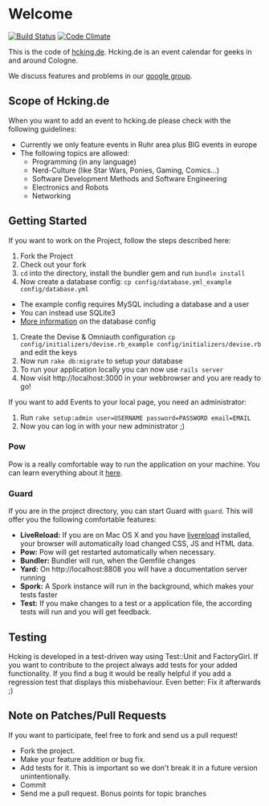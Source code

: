 # Welcome

[![Build Status](https://secure.travis-ci.org/nerdhub/hcking.png)](http://travis-ci.org/nerdhub/hcking)
[![Code Climate](https://codeclimate.com/badge.png)](https://codeclimate.com/github/nerdhub/hcking)

This is the code of [hcking.de](http://hcking.de). Hcking.de is an event
calendar for geeks in and around Cologne.

We discuss features and problems in our [google group](http://groups.google.com/group/hcking).

## Scope of Hcking.de

When you want to add an event to hcking.de please check with the following guidelines:

* Currently we only feature events in Ruhr area plus BIG events in europe
* The following topics are allowed:
  * Programming (in any language)
  * Nerd-Culture (like Star Wars, Ponies, Gaming, Comics...)
  * Software Development Methods and Software Engineering
  * Electronics and Robots
  * Networking

## Getting Started

If you want to work on the Project, follow the steps described here:

1. Fork the Project
1. Check out your fork
1. `cd` into the directory, install the bundler gem and run `bundle install`
1. Now create a database config: `cp config/database.yml_example config/database.yml`
  * The example config requires MySQL including a database and a user
  * You can instead use SQLite3
  * [More information](http://guides.rubyonrails.org/getting_started.html#configuring-a-database) on the database config
1. Create the Devise & Omniauth configuration `cp config/initializers/devise.rb_example config/initializers/devise.rb` and edit the keys
1. Now run `rake db:migrate` to setup your database
1. To run your application locally you can now use `rails server`
1. Now visit http://localhost:3000 in your webbrowser and you are ready to go!

If you want to add Events to your local page, you need an administrator:

1. Run `rake setup:admin user=USERNAME password=PASSWORD email=EMAIL`
1. Now you can log in with your new administrator ;)

### Pow

Pow is a really comfortable way to run the application on your machine.
You can learn everything about it [here](http://pow.cx/).

### Guard

If you are in the project directory, you can start Guard with `guard`.
This will offer you the following comfortable features:

* **LiveReload:** If you are on Mac OS X and you have [livereload](http://livereload.com/) installed, your browser will automatically load changed CSS, JS and HTML data.
* **Pow:** Pow will get restarted automatically when necessary.
* **Bundler:** Bundler will run, when the Gemfile changes
* **Yard:** On http://localhost:8808 you will have a documentation
  server running
* **Spork:** A Spork instance will run in the background, which makes
  your tests faster
* **Test:** If you make changes to a test or a application file, the
  according tests will run and you will get feedback.

## Testing

Hcking is developed in a test-driven way using Test::Unit and
FactoryGirl. If you want to contribute to the project always add
tests for your added functionality. If you find a bug it would be
really helpful if you add a regression test that displays this
misbehaviour. Even better: Fix it afterwards ;)

## Note on Patches/Pull Requests

If you want to participate, feel free to fork and send us a pull request!

* Fork the project.
* Make your feature addition or bug fix.
* Add tests for it. This is important so we don't break it in a future version unintentionally.
* Commit
* Send me a pull request. Bonus points for topic branches
